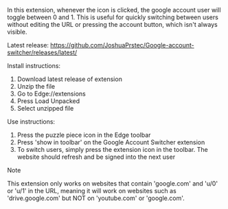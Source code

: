In this extension, whenever the icon is clicked, the google account user will toggle between 0 and 1. 
This is useful for quickly switching between users without editing the URL or pressing the account button, which isn't always visible.

Latest release: https://github.com/JoshuaPrstec/Google-account-switcher/releases/latest/

Install instructions:
1. Download latest release of extension
2. Unzip the file
3. Go to Edge://extensions
4. Press Load Unpacked
5. Select unzipped file

Use instructions:
1. Press the puzzle piece icon in the Edge toolbar
2. Press 'show in toolbar' on the Google Account Switcher extension
3. To switch users, simply press the extension icon in the toolbar. The website should refresh and be signed into the next user
>[!NOTE]
>This extension only works on websites that contain 'google.com' and 'u/0' or 'u/1' in the URL, meaning it will work on websites such as 'drive.google.com' but NOT on 'youtube.com' or 'google.com'.
